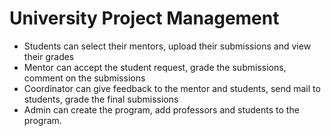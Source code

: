 # University Project Management
* Students can select their mentors, upload their submissions and view their grades
* Mentor can accept the student request, grade the submissions, comment on the submissions
* Coordinator can give feedback to the mentor and students, send mail to students, grade the final submissions
* Admin can create the program, add professors and students to the program.

